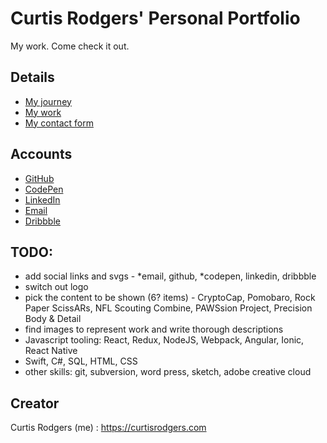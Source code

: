 # Curtis Rodgers' Personal Portfolio

My work. Come check it out.

## Details

- [My journey](https://curtisrodgers.com/dist/index.html#/about)
- [My work](https://curtisrodgers.com/dist/index.html#/work)
- [My contact form](https://curtisrodgers.com/dist/index.html#/contact)

## Accounts

- [GitHub](https://github.com/C-Rodg)
- [CodePen](https://codepen.io/crodg/)
- [LinkedIn](https://www.linkedin.com/in/crodg/)
- [Email](mailto:rodgersbc@gmail.com)
- [Dribbble](https://dribbble.com/Kobaine)

## TODO:

- add social links and svgs - *email, github, *codepen, linkedin, dribbble
- switch out logo
- pick the content to be shown (6? items) - CryptoCap, Pomobaro, Rock Paper ScissARs, NFL Scouting Combine, PAWSsion Project, Precision Body & Detail
- find images to represent work and write thorough descriptions
- Javascript tooling: React, Redux, NodeJS, Webpack, Angular, Ionic, React Native
- Swift, C#, SQL, HTML, CSS
- other skills: git, subversion, word press, sketch, adobe creative cloud

## Creator

Curtis Rodgers (me) : https://curtisrodgers.com
